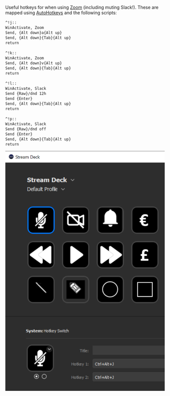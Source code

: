 Useful hotkeys for when using [Zoom](https://zoom.us/) (including muting Slack!). These are mapped using [AutoHotkeys](https://www.autohotkey.com/) and the following scripts:

```
^!j::
WinActivate, Zoom
Send, {Alt down}a{Alt up}
Send, {Alt down}{Tab}{Alt up}
return

^!k::
WinActivate, Zoom
Send, {Alt down}v{Alt up}
Send, {Alt down}{Tab}{Alt up}
return

^!l::
WinActivate, Slack
Send {Raw}/dnd 12h
Send {Enter}
Send, {Alt down}{Tab}{Alt up}
return

^!p::
WinActivate, Slack
Send {Raw}/dnd off
Send {Enter}
Send, {Alt down}{Tab}{Alt up}
return
```

![Stream Deck Screenshot](https://raw.githubusercontent.com/KranzSysdig/StreamDeckButtons/master/Zoom/Screenshot.PNG)

